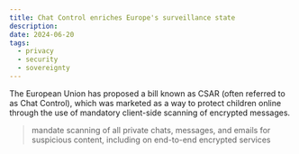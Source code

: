 ```yaml
---
title: Chat Control enriches Europe's surveillance state
description:
date: 2024-06-20
tags:
  - privacy
  - security
  - sovereignty
---
```

The European Union has proposed a bill known as CSAR (often referred to as Chat Control), which was marketed as a way to protect children online through the use of mandatory client-side scanning of encrypted messages.

> mandate scanning of all private chats, messages, and emails for suspicious content, including on end-to-end encrypted services

